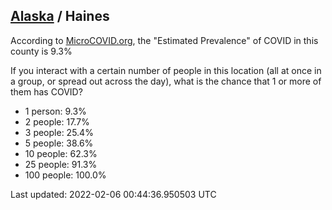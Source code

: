
## [Alaska](/united-states/alaska) / Haines

According to [MicroCOVID.org](http://microcovid.org),
the "Estimated Prevalence" of COVID in this county is 9.3%

If you interact with a certain number of people in this location
(all at once in a group, or spread out across the day), what is the chance that
1 or more of them has COVID?

- 1 person: 9.3%
- 2 people: 17.7%
- 3 people: 25.4%
- 5 people: 38.6%
- 10 people: 62.3%
- 25 people: 91.3%
- 100 people: 100.0%

Last updated: 2022-02-06 00:44:36.950503 UTC
